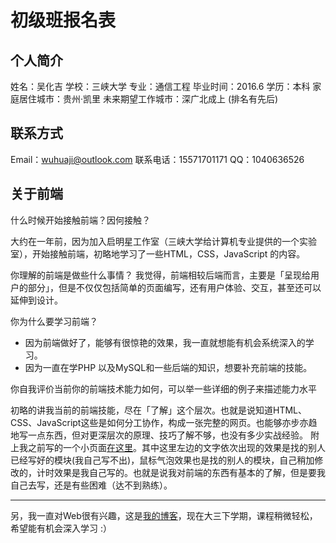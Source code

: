 # 初级班报名表


## 个人简介

姓名：吴化吉
学校：三峡大学
专业：通信工程
毕业时间：2016.6
学历：本科
家庭居住城市：贵州·凯里
未来期望工作城市：深广北成上 (排名有先后)

## 联系方式

Email：wuhuaji@outlook.com
联系电话：15571701171
QQ：1040636526

## 关于前端

什么时候开始接触前端？因何接触？

大约在一年前，因为加入启明星工作室（三峡大学给计算机专业提供的一个实验室），开始接触前端，初略地学习了一些HTML，CSS，JavaScript 的内容。

你理解的前端是做些什么事情？
我觉得，前端相较后端而言，主要是「呈现给用户的部分」，但是不仅仅包括简单的页面编写，还有用户体验、交互，甚至还可以延伸到设计。

你为什么要学习前端？
- 因为前端做好了，能够有很惊艳的效果，我一直就想能有机会系统深入的学习。
- 因为一直在学PHP 以及MySQL和一些后端的知识，想要补充前端的技能。

你自我评价当前你的前端技术能力如何，可以举一些详细的例子来描述能力水平

初略的讲我当前的前端技能，尽在「了解」这个层次。也就是说知道HTML、CSS、JavaScript这些是如何分工协作，构成一张完整的网页。也能够亦步亦趋地写一点东西，但对更深层次的原理、技巧了解不够，也没有多少实战经验。
附上我之前写的一个小页面[在这里](http://jilovehui.sinaapp.com)。其中这里左边的文字依次出现的效果是找的别人已经写好的模块(我自己写不出)，鼠标气泡效果也是找的别人的模块，自己稍加修改的，计时效果是我自己写的。也就是说我对前端的东西有基本的了解，但是要我自己去写，还是有些困难（达不到熟练）。


----------
另，我一直对Web很有兴趣，这是[我的博客](http://wuhuaji.me)，现在大三下学期，课程稍微轻松，希望能有机会深入学习 :）


